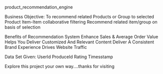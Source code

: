 product_recommendation_engine

Business Objective:
  To recommend related Products or Group to selected Product
  Item-Item collaborative filtering
  Recommend related item/group on basis of selection
  
  Benefits of Recommendation System
    Enhance Sales & Average Order Value
    Helps You Deliver Customized And Relevant Content
    Deliver A Consistent Brand Experience
    Drives Website Traffic
    
  Data Set Given:
    UserId
    ProduceId
    Rating
    Timesstamp
    
 Explore this project your own way....thanks for visiting
